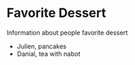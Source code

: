 # Favorite Dessert
Information about people favorite dessert
- Julien, pancakes
- Danial, tea with nabot
